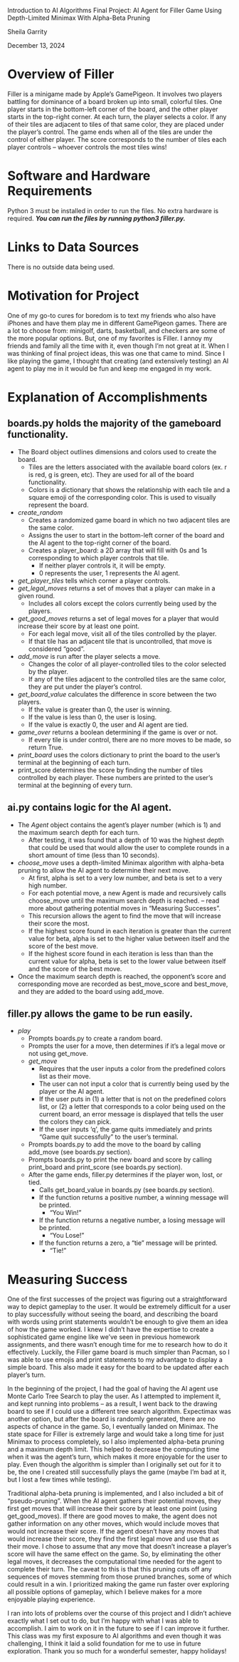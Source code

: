 Introduction to AI Algorithms Final Project: AI Agent for Filler Game Using Depth-Limited Minimax With Alpha-Beta Pruning

Sheila Garrity

December 13, 2024

# Overview of Filler
Filler is a minigame made by Apple’s GamePigeon. It involves two players battling for dominance of a board broken up into small, colorful tiles. One player starts in the bottom-left corner of the board, and the other player starts in the top-right corner. At each turn, the player selects a color. If any of their tiles are adjacent to tiles of that same color, they are placed under the player’s control. The game ends when all of the tiles are under the control of either player. The score corresponds to the number of tiles each player controls – whoever controls the most tiles wins! 

# Software and Hardware Requirements
Python 3 must be installed in order to run the files. No extra hardware is required.
***You can run the files by running python3 filler.py.***

# Links to Data Sources
There is no outside data being used.

# Motivation for Project
One of my go-to cures for boredom is to text my friends who also have iPhones and have them play me in different GamePigeon games. There are a lot to choose from: minigolf, darts, basketball, and checkers are some of the more popular options. But, one of my favorites is Filler. I annoy my friends and family all the time with it, even though I’m not great at it. When I was thinking of final project ideas, this was one that came to mind. Since I like playing the game, I thought that creating (and extensively testing) an AI agent to play me in it would be fun and keep me engaged in my work.

# Explanation of Accomplishments
## **boards.py** holds the majority of the gameboard functionality.
- The Board object outlines dimensions and colors used to create the board.
    - Tiles are the letters associated with the available board colors (ex. r is red, g is green, etc). They are used for all of the board functionality.
    - Colors is a dictionary that shows the relationship with each tile and a square emoji of the corresponding color. This is used to visually represent the board.
- *create_random*
    - Creates a randomized game board in which no two adjacent tiles are the same color.
    - Assigns the user to start in the bottom-left corner of the board and the AI agent to the top-right corner of the board.
    - Creates a player_board: a 2D array that will fill with 0s and 1s corresponding to which player controls that tile.
        - If neither player controls it, it will be empty.
        - 0 represents the user, 1 represents the AI agent.
- *get_player_tiles* tells which corner a player controls.
- *get_legal_moves* returns a set of moves that a player can make in a given round.
    - Includes all colors except the colors currently being used by the players.
- *get_good_moves* returns a set of legal moves for a player that would increase their score by at least one point.
    - For each legal move, visit all of the tiles controlled by the player.
    - If that tile has an adjacent tile that is uncontrolled, that move is considered “good”.
- *add_move* is run after the player selects a move.
    - Changes the color of all player-controlled tiles to the color selected by the player.
    - If any of the tiles adjacent to the controlled tiles are the same color, they are put under the player’s control.
- *get_board_value* calculates the difference in score between the two players.
    - If the value is greater than 0, the user is winning.
    - If the value is less than 0, the user is losing.
    - If the value is exactly 0, the user and AI agent are tied.
- *game_over* returns a boolean determining if the game is over or not.
    - If every tile is under control, there are no more moves to be made, so return True.
- *print_board* uses the colors dictionary to print the board to the user’s terminal at the beginning of each turn.
- print_score determines the score by finding the number of tiles controlled by each player. These numbers are printed to the user’s terminal at the beginning of every turn.

## **ai.py** contains logic for the AI agent.
- The *Agent* object contains the agent’s player number (which is 1) and the maximum search depth for each turn.
    - After testing, it was found that a depth of 10 was the highest depth that could be used that would allow the user to complete rounds in a short amount of time (less than 10 seconds).
- *choose_move* uses a depth-limited Minimax algorithm with alpha-beta pruning to allow the AI agent to determine their next move.
    - At first, alpha is set to a very low number, and beta is set to a very high number.
    - For each potential move, a new Agent is made and recursively calls choose_move until the maximum search depth is reached. – read more about gathering potential moves in “Measuring Successes”.
    - This recursion allows the agent to find the move that will increase their score the most.
    - If the highest score found in each iteration is greater than the current value for beta, alpha is set to the higher value between itself and the score of the best move.
    - If the highest score found in each iteration is less than than the current value for alpha, beta is set to the lower value between itself and the score of the best move.
- Once the maximum search depth is reached, the opponent’s score and corresponding move are recorded as best_move_score and best_move, and they are added to the board using add_move.

## **filler.py** allows the game to be run easily.
- *play*
    - Prompts boards.py to create a random board.
    - Prompts the user for a move, then determines if it’s a legal move or not using get_move.
    - *get_move*
        - Requires that the user inputs a color from the predefined colors list as their move.
        - The user can not input a color that is currently being used by the player or the AI agent.
        - If the user puts in (1) a letter that is not on the predefined colors list, or (2) a letter that corresponds to a color being used on the current board, an error message is displayed that tells the user the colors they can pick.
        - If the user inputs ‘q’, the game quits immediately and prints “Game quit successfully” to the user’s terminal.
    - Prompts boards.py to add the move to the board by calling add_move (see boards.py section).
    - Prompts boards.py to print the new board and score by calling print_board and print_score (see boards.py section).
    - After the game ends, filler.py determines if the player won, lost, or tied.
        - Calls get_board_value in boards.py (see boards.py section).
        - If the function returns a positive number, a winning message will be printed.
            - “You Win!”
        - If the function returns a negative number, a losing message will be printed.
            - “You Lose!”
        - If the function returns a zero, a “tie” message will be printed.
            - “Tie!”

# Measuring Success
One of the first successes of the project was figuring out a straightforward way to depict gameplay to the user. It would be extremely difficult for a user to play successfully without seeing the board, and describing the board with words using print statements wouldn’t be enough to give them an idea of how the game worked. I knew I didn’t have the expertise to create a sophisticated game engine like we’ve seen in previous homework assignments, and there wasn’t enough time for me to research how to do it effectively. Luckily, the Filler game board is much simpler than Pacman, so I was able to use emojis and print statements to my advantage to display a simple board. This also made it easy for the board to be updated after each player’s turn.

In the beginning of the project, I had the goal of having the AI agent use Monte Carlo Tree Search to play the user. As I attempted to implement it, and kept running into problems – as a result, I went back to the drawing board to see if I could use a different tree search algorithm. Expectimax was another option, but after the board is randomly generated, there are no aspects of chance in the game. So, I eventually landed on Minimax. The state space for Filler is extremely large and would take a long time for just Minimax to process completely, so I also implemented alpha-beta pruning and a maximum depth limit. This helped to decrease the computing time when it was the agent’s turn, which makes it more enjoyable for the user to play. Even though the algorithm is simpler than I originally set out for it to be, the one I created still successfully plays the game (maybe I’m bad at it, but I lost a few times while testing).

Traditional alpha-beta pruning is implemented, and I also included a bit of “pseudo-pruning”. When the AI agent gathers their potential moves, they first get moves that will increase their score by at least one point (using get_good_moves). If there are good moves to make, the agent does not gather information on any other moves, which would include moves that would not increase their score. If the agent doesn’t have any moves that would increase their score, they find the first legal move and use that as their move. I chose to assume that any move that doesn’t increase a player’s score will have the same effect on the game. So, by eliminating the other legal moves, it decreases the computational time needed for the agent to complete their turn. The caveat to this is that this pruning cuts off any sequences of moves stemming from those pruned branches, some of which could result in a win. I prioritized making the game run faster over exploring all possible options of gameplay, which I believe makes for a more enjoyable playing experience.

I ran into lots of problems over the course of this project and I didn’t achieve exactly what I set out to do, but I’m happy with what I was able to accomplish. I aim to work on it in the future to see if I can improve it further. This class was my first exposure to AI algorithms and even though it was challenging, I think it laid a solid foundation for me to use in future exploration. Thank you so much for a wonderful semester, happy holidays!

